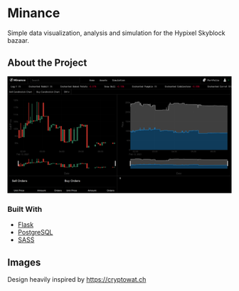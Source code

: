 # Minance

Simple data visualization, analysis and simulation for the Hypixel Skyblock bazaar.

## About the Project

![Current Index Page](docs/about_project.png)

### Built With

- [Flask](https://flask.palletsprojects.com/en/1.1.x/)
- [PostgreSQL](https://www.postgresql.org/)
- [SASS](https://sass-lang.com/)

## Images


Design heavily inspired by https://cryptowat.ch